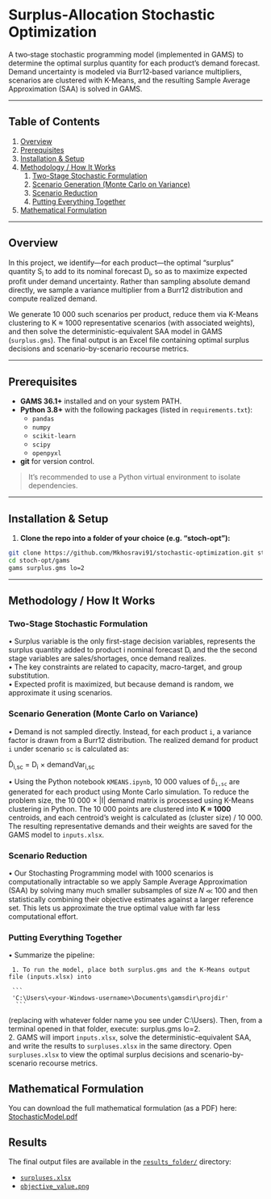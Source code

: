 # Surplus‐Allocation Stochastic Optimization

A two‐stage stochastic programming model (implemented in GAMS) to determine the optimal surplus quantity for each product’s demand forecast. Demand uncertainty is modeled via Burr12‐based variance multipliers, scenarios are clustered with K-Means, and the resulting Sample Average Approximation (SAA) is solved in GAMS.

---

## Table of Contents
1. [Overview](#overview)   
2. [Prerequisites](#prerequisites)  
3. [Installation & Setup](#installation--setup)  
4. [Methodology / How It Works](#methodology--how-it-works)  
   1. [Two-Stage Stochastic Formulation](#two-stage-stochastic-formulation)  
   2. [Scenario Generation (Monte Carlo on Variance)](#scenario-generation-monte-carlo-on-variance)  
   3. [Scenario Reduction](#scenario-reduction)  
   4. [Putting Everything Together](#putting-everything-together)  
5. [Mathematical Formulation](#mathematical-formulation)  

 

---

## Overview

In this project, we identify—for each product—the optimal “surplus” quantity S<sub>i</sub> to add to its nominal forecast D<sub>i</sub>, so as to maximize expected profit under demand uncertainty. Rather than sampling absolute demand directly, we sample a variance multiplier from a Burr12 distribution and compute realized demand.


We generate 10 000 such scenarios per product, reduce them via K-Means clustering to K ≈ 1000 representative scenarios (with associated weights), and then solve the deterministic-equivalent SAA model in GAMS (`surplus.gms`). The final output is an Excel file containing optimal surplus decisions and scenario-by-scenario recourse metrics.


---


## Prerequisites

- **GAMS 36.1+** installed and on your system PATH.  
- **Python 3.8+** with the following packages (listed in `requirements.txt`):  
  - `pandas`  
  - `numpy`  
  - `scikit-learn`  
  - `scipy`  
  - `openpyxl`  
- **git** for version control.  

> It’s recommended to use a Python virtual environment to isolate dependencies.

---

## Installation & Setup

1. **Clone the repo into a folder of your choice (e.g. “stoch-opt”):**
```bash
git clone https://github.com/Mkhosravi91/stochastic-optimization.git stoch-opt
cd stoch-opt/gams
gams surplus.gms lo=2  
```
---
## Methodology / How It Works


### **Two-Stage Stochastic Formulation**  
   • Surplus variable is the only first-stage decision variables, represents the surplus quantity added to product i nominal forecast Dᵢ and the the second stage variables are sales/shortages, once demand realizes.  
   • The key constraints are related to capacity, macro-target, and group substitution.  
   • Expected profit is maximized, but because demand is random, we approximate it using scenarios.

### **Scenario Generation (Monte Carlo on Variance)**  
   • Demand is not sampled directly. Instead, for each product <code>i</code>, a variance factor is drawn from a Burr12 distribution. The realized demand for product <code>i</code> under scenario <code>sc</code> is calculated as:</p>

D̃<sub>i,sc</sub> = D<sub>i</sub> × demandVar<sub>i,sc</sub>
 
   • Using the Python notebook <code>KMEANS.ipynb</code>, 10 000 values of <code>D̃<sub>i,sc</sub></code> are generated for each product using Monte Carlo simulation. To reduce the problem size, the 10 000 × |I| demand matrix is processed using K-Means clustering in Python. The 10 000 points are clustered into <strong>K ≈ 1000</strong> centroids, and each centroid’s weight is calculated as (cluster size) / 10 000. The resulting representative demands and their weights are saved for the GAMS model to <code>inputs.xlsx</code>.</p>

### **Scenario Reduction**  
   • Our Stochasting Programming model with 1000 scenarios is computationally intractable so we apply Sample Average Approximation (SAA) by solving many much smaller subsamples of size 𝑁 ≪ 100 and then statistically 
     combining their objective estimates against a larger reference set. This lets us approximate the true optimal value with far less computational effort.




### **Putting Everything Together**  
   • Summarize the pipeline:
   
     1. To run the model, place both surplus.gms and the K-Means output file (inputs.xlsx) into 
     
     ```
     'C:\Users\<your-Windows-username>\Documents\gamsdir\projdir'
      ```
(replacing <your-Windows-username> with whatever folder name you see under C:\Users\). Then, from a terminal opened in that folder, execute: surplus.gms lo=2.  
     2. GAMS will import `inputs.xlsx`, solve the deterministic-equivalent SAA, and write the results to `surpluses.xlsx` in the same directory. Open `surpluses.xlsx` to view the optimal surplus 
        decisions and scenario-by-scenario recourse metrics.

## Mathematical Formulation
You can download the full mathematical formulation (as a PDF) here:  
[StochasticModel.pdf](StochasticModel.pdf)

## Results

The final output files are available in the [`results_folder/`](results_folder/) directory:

- [`surpluses.xlsx`](results_folder/surpluses.xlsx)  
- [`objective_value.png`](results_folder/objective_value.png)

